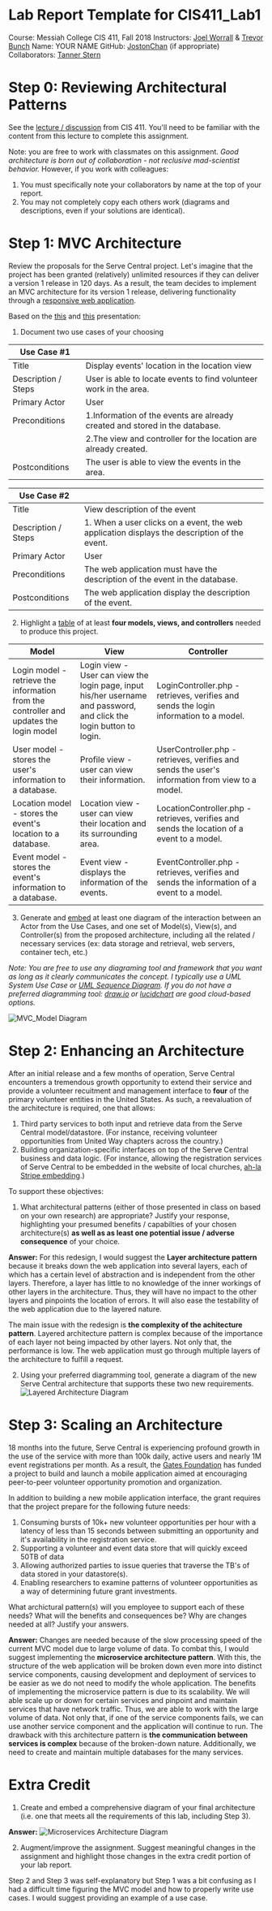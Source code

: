 # Lab Report Template for CIS411_Lab1
Course: Messiah College CIS 411, Fall 2018
Instructors: [Joel Worrall](https://github.com/tangollama) & [Trevor Bunch](https://github.com/trevordbunch)
Name: YOUR NAME
GitHub: [JostonChan](https://github.com/JostonChan)
(if appropriate) Collaborators: [Tanner Stern](https://github.com/tannerstern)


# Step 0: Reviewing Architectural Patterns
See the [lecture / discussion](https://docs.google.com/presentation/d/1nUcy63FWPFYO3OJmERJpMjEtdaFtaIBbuUkpmNRVRas/edit#slide=id.g45345bd5ea_0_136) from CIS 411. You'll need to be familiar with the content from this lecture to complete this assignment.

Note: you are free to work with classmates on this assignment. _Good architecture is born out of collaboration - not reclusive mad-scientist behavior._ However, if you work with colleagues:

1. You must specifically note your collaborators by name at the top of your report.
2. You may not completely copy each others work (diagrams and descriptions, even if your solutions are identical).

# Step 1: MVC Architecture
Review the proposals for the Serve Central project. Let's imagine that the project has been granted (relatively) unlimited resources if they can deliver a version 1 release in 120 days. As a result, the team decides to implement an MVC architecture for its version 1 release, delivering functionality through a [responsive web application](https://en.wikipedia.org/wiki/Responsive_web_design). 

Based on the [this](https://docs.google.com/presentation/d/1UnU0xU0wF1l8pAB8trtLpdM0yuskx66jTFJzd64nsjU/edit#slide=id.g439b9c6866_2_53) and [this](https://docs.google.com/presentation/d/1-VZfAFoBVr6ijNepKAtRA7JoAQsV2Jlbf2l1WPDMhI0/edit) presentation:

1) Document two use cases of your choosing

| Use Case #1 | |
|---|---|
| Title |  Display events' location in the location view |
| Description / Steps | User is able to locate events to find volunteer work in the area.  |
| Primary Actor | User |
| Preconditions | 1.Information of the events are already created and stored in the database. |
|               | 2.The view and controller for the location are already created. |
| Postconditions| The user is able to view the events in the area. |

| Use Case #2 | |
|---|---|
| Title | View description of the event |
| Description / Steps | 1. When a user clicks on a event, the web application displays the description of the event. |
| Primary Actor | User|
| Preconditions | The web application must have the description of the event in the database. |
| Postconditions | The web application display the description of the event. |


2) Highlight a [table](https://www.tablesgenerator.com/markdown_tables) of at least **four models, views, and controllers** needed to produce this project.

| Model | View | Controller |
|---|---|---|
| Login model - retrieve the information from the controller and updates the login model  | Login view - User can view the login page, input his/her username and password, and click the login button to login.  | LoginController.php - retrieves, verifies and sends the login information to a model.  |
| User model - stores the user's information to a database.| Profile view - user can view their information.| UserController.php - retrieves, verifies and sends the user's information from view to a model. |
| Location model - stores the event's location to a database.| Location view - user can view their location and its surrounding area. | LocationController.php - retrieves, verifies and sends the location of a event to a model.|
| Event model - stores the event's information to a database.| Event view - displays the information of the events. | EventController.php - retrieves, verifies and sends the information of a event to a model. |

3) Generate and [embed](https://github.com/adam-p/markdown-here/wiki/Markdown-Cheatsheet#images) at least one diagram of the interaction between an Actor from the Use Cases, and one set of Model(s), View(s), and Controller(s) from the proposed architecture, including all the related / necessary services (ex: data storage and retrieval, web servers, container tech, etc.)

_Note: You are free to use any diagraming tool and framework that you want as long as it clearly communicates the concept. I typically use a UML System Use Case or [UML Sequence Diagram](https://www.uml-diagrams.org/index-examples.html).  If you do not have a preferred diagramming tool: [draw.io](http://draw.io) or [lucidchart](http://lucidchart.com) are good cloud-based options._

![MVC_Model Diagram](images/MVC_Model.png)

# Step 2: Enhancing an Architecture
After an initial release and a few months of operation, Serve Central encounters a tremendous growth opportunity to extend their service and provide a volunteer recuitment and management interface to __four__ of the primary volunteer entities in the United States. As such, a reevaluation of the architecture is required, one that allows:

1. Third party services to both input and retrieve data from the Serve Central model/datastore. (For instance, receiving volunteer opportunities from United Way chapters across the country.)
2. Building organization-specific interfaces on top of the Serve Central business and data logic. (For instance, allowing the registration services of Serve Central to be embedded in the website of local churches, [ah-la Stripe embedding](https://stripe.com/payments/elements).)

To support these objectives:
1. What architectural patterns (either of those presented in class on based on your own research) are appropriate? Justify your response, highlighting your presumed benefits / capabilties of your chosen architecture(s) **as well as as least one potential issue / adverse consequence** of your choice.

**Answer:**
For this redesign, I would suggest the **Layer architecture pattern** because it breaks down the web application into several layers, each of which has a certain level of abstraction and is independent from the other layers. Therefore, a layer has little to no knowledge of the inner workings of other layers in the architecture. Thus, they will have no impact to the other layers and pinpoints the location of errors. It will also ease the testability of the web application due to the layered nature. 

The main issue with the redesign is **the complexity of the achitecture pattern**. Layered architecture pattern is complex because of the importance of each layer not being impacted by other layers. Not only that, the performance is low. The web application must go through multiple layers of the architecture to fulfill a request. 

2. Using your preferred diagramming tool, generate a diagram of the new Serve Central architecture that supports these two new requirements.
![Layered Architecture Diagram](images/Layered_Architecture.png)

# Step 3: Scaling an Architecture
18 months into the future, Serve Central is experiencing profound growth in the use of the service with more than 100k daily, active users and nearly 1M event registrations per month. As a result, the [Gates Foundation](https://www.gatesfoundation.org/) has funded a project to build and launch a mobile application aimed at encouraging peer-to-peer volunteer opportunity promotion and organization. 

In addition to building a new mobile application interface, the grant requires that the project prepare for the following future needs:

1. Consuming bursts of 10k+ new volunteer opportunities per hour with a latency of less than 15 seconds between submitting an opportunity and it's availability in the registration service.
2. Supporting a volunteer and event data store that will quickly exceed 50TB of data
3. Allowing authorized parties to issue queries that traverse the TB's of data stored in your datastore(s).
4. Enabling researchers to examine patterns of volunteer opportunities as a way of determining future grant investments.

What archictural pattern(s) will you employee to support each of these needs? What will the benefits and consequences be? Why are changes needed at all? Justify your answers.

**Answer:**
Changes are needed because of the slow processing speed of the current MVC model due to large volume of data. To combat this, I would suggest implementing the **microservice architecture pattern**. With this, the structure of the web application will be broken down even more into distinct service components, causing development and deployment of services to be easier as we do not need to modify the whole application. The benefits of implementing the microservice pattern is due to its scalability. We will able scale up or down for certain services and pinpoint and maintain services that have network traffic. Thus, we are able to work with the large volume of data. Not only that, if one of the service components fails, we can use another service component and the application will continue to run. The drawback with this architecture pattern is **the communication between services is complex** because of the broken-down nature. Additionally, we need to create and maintain multiple databases for the many services. 

# Extra Credit
1. Create and embed a comprehensive diagram of your final architecture (i.e. one that meets all the requirements of this lab, including Step 3).

**Answer:**
![Microservices Architecture Diagram](images/Microservice.jpg)

2. Augment/improve the assignment. Suggest meaningful changes in the assignment and highlight those changes in the extra credit portion of your lab report.

Step 2 and Step 3 was self-explanatory but Step 1 was a bit confusing as I had a difficult time figuring the MVC model and how to properly write use cases. I would suggest providing an example of a use case. 